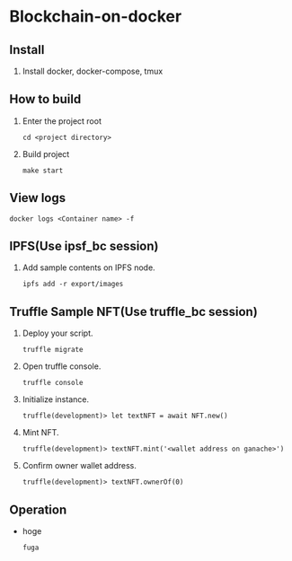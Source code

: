 # Blockchain-on-docker

## Install

1. Install docker, docker-compose, tmux

## How to build

1. Enter the project root

   ```cd <project directory>```
2. Build project

   ```make start```

## View logs

```docker logs <Container name> -f```

## IPFS(Use ipsf_bc session)

1. Add sample contents on IPFS node.

   ```ipfs add -r export/images```


## Truffle Sample NFT(Use truffle_bc session)

1. Deploy your script.

   ```truffle migrate```

2. Open truffle console.

   ```truffle console```

3. Initialize instance.

   ```truffle(development)> let textNFT = await NFT.new()```

4. Mint NFT.

   ```truffle(development)> textNFT.mint('<wallet address on ganache>')```

5. Confirm owner wallet address.

   ```truffle(development)> textNFT.ownerOf(0)```

## Operation

- hoge

  ```fuga```
